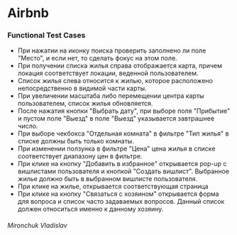 # Airbnb
### Functional Test Cases 

* При нажатии на иконку поиска проверить заполнено ли поле "Место", и если нет, то сделать фокус на этом поле.
* При получении списка жилья справа отображается карта, причем локация соответствует локации, веденной пользователем.
* Список жилья слева относится к жилью, которое расположено непосредственно в видимой части карты.
* При увеличении масштаба либо перемещении центра карты пользователем, список жилья обновляется.
* После нажатия кнопки "Выбрать дату", при выборе поля "Прибытие" и пустом поле "Выезд" в поле "Выезд" указывается завтрашнее число.
* При выборе чекбокса "Отдельная комната" в фильтре "Тип жилья" в списке должны быть только комнаты.
* При изменении ползунка в фильтре "Цена" цена жилья в списке соответствует диапазону цен в фильтре.
* При клике на кнопку "Добавить в избранное" открывается pop-up с вишлистами пользователя и кнопкой "Создать вишлист".
  Выбранное жилье должно быть в выбранном вишлисте пользователя.
* При клике на жилье, открывается соответствующая страница
* При клике на кнопку "Связаться с хозяином" открывается форма для вопроса и список часто задаваемых вопросов.
  Данный список должен относиться именно к данному хозяину. 

###### Mironchuk Vladislav
